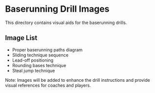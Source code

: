 # Baserunning Drill Images

This directory contains visual aids for the baserunning drills.

## Image List

- Proper baserunning paths diagram
- Sliding technique sequence
- Lead-off positioning
- Rounding bases technique
- Steal jump technique

Note: Images will be added to enhance the drill instructions and provide visual references for coaches and players.
